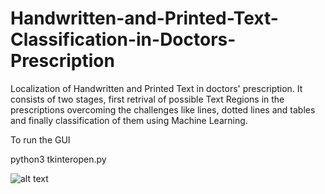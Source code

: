 # Handwritten-and-Printed-Text-Classification-in-Doctors-Prescription
Localization of Handwritten and Printed Text in doctors' prescription. It consists of two stages, first retrival of possible Text Regions in the prescriptions overcoming the challenges like lines, dotted lines and tables and finally classification of them using Machine Learning.

To run the GUI

python3 tkinteropen.py


![alt text](https://raw.githubusercontent.com/username/projectname/branch/path/to/img.png)

